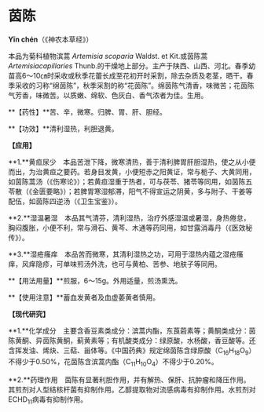 # 茵陈

**Yīn chén**（《神农本草经》）

本品为菊科植物滨蒿 *Artemisia scoparia* Waldst. et Kit.或茵陈蒿 *Artemisiacapillaries* Thunb.的干燥地上部分。主产于陕西、山西、河北。春季幼苗高6～10㎝时采收或秋季花蕾长成至花初开时采割，除去杂质及老茎，晒干。春季采收的习称“绵茵陈”，秋季采割的称“花茵陈”。绵茵陈气清香，味微苦；花茵陈气芳香，味微苦。以质嫩、绵软、色灰白、香气浓者为佳。生用。

**【药性】**苦、辛，微寒。归脾、胃、肝、胆经。

**【功效】**清利湿热，利胆退黄。

**【应用】**

**1.**黄疸尿少　本品苦泄下降，微寒清热，善于清利脾胃肝胆湿热，使之从小便而出，为治黄疸之要药。若身目发黄，小便短赤之阳黄证，常与栀子、大黄同用，如茵陈蒿汤（《伤寒论》）；若黄疸湿重于热者，可与茯苓、猪苓等同用，如茵陈五苓散（《金匮要略》）；若脾胃寒湿郁滞，阳气不得宣运之阴黄，多与附子、干姜等配伍，如茵陈四逆汤（《卫生宝鉴》）。

**2.**湿温暑湿　本品其气清芬，清利湿热，治疗外感湿温或暑湿，身热倦怠，胸闷腹胀，小便不利，常与滑石、黄芩、木通等药同用，如甘露消毒丹（《医效秘传》）。

**3.**湿疮瘙痒　本品苦而微寒，其清利湿热之功，可用于湿热内蕴之湿疮瘙痒，风痒隐疹，可单味煎汤外洗，也可与黄柏、苦参、地肤子等同用。

**【用法用量】**煎服，6～15g。外用适量，煎汤熏洗。

**【使用注意】**蓄血发黄者及血虚萎黄者慎用。

**【现代研究】**

**1.**化学成分　主要含香豆素类成分：滨蒿内酯，东莨菪素等；黄酮类成分：茵陈黄酮、异茵陈黄酮，蓟黄素等；有机酸类成分：绿原酸，水杨酸，香豆酸等。还含挥发油、烯炔、三萜、甾体等。《中国药典》规定绵茵陈含绿原酸（C<sub>16</sub>H<sub>18</sub>O<sub>9</sub>）不得少于0.50%，花茵陈含滨蒿内酯（C<sub>11</sub>H<sub>10</sub>O<sub>4</sub>）不得少于0.20%。

**2.**药理作用　茵陈有显著利胆作用，并有解热、保肝、抗肿瘤和降压作用。其煎剂对人型结核杆菌有抑制作用。乙醇提取物对流感病毒有抑制作用。水煎剂对ECHD<sub>11</sub>病毒有抑制作用。